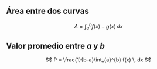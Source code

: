 ## Área entre dos curvas

$$
A = \int_{a}^{b} f(x) - g(x) \, dx
$$

## Valor promedio entre $a$ y $b$

$$
P  = \frac{1}{b-a}\int_{a}^{b} f(x) \, dx
$$
